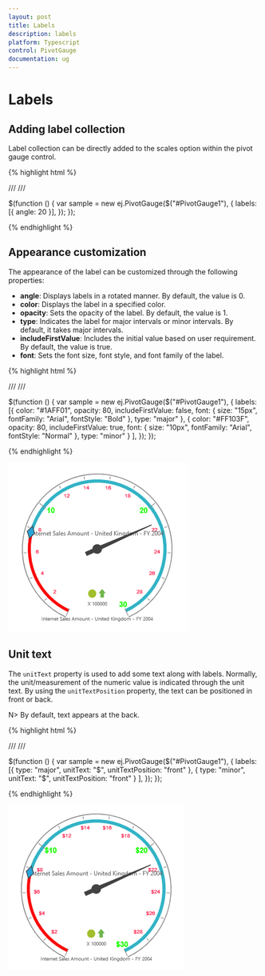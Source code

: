 ```yaml
---
layout: post
title: Labels
description: labels
platform: Typescript
control: PivotGauge
documentation: ug
---
```


# Labels

## Adding label collection

Label collection can be directly added to the scales option within the pivot gauge control.

{% highlight html %}

/// <reference path="jquery.d.ts" />
/// <reference path="ej.web.all.d.ts" />

$(function () {
    var sample = new ej.PivotGauge($("#PivotGauge1"), { 
        labels: [{
                angle: 20
            }],
    });
});	

{% endhighlight %}

## Appearance customization

The appearance of the label can be customized through the following properties:

* **angle**: Displays labels in a rotated manner. By default, the value is 0.
* **color**: Displays the label in a specified color.
* **opacity**: Sets the opacity of the label. By default, the value is 1.
* **type**: Indicates the label for major intervals or minor intervals. By default, it takes major intervals.
* **includeFirstValue**: Includes the initial value based on user requirement.  By default, the value is true.
* **font**: Sets the font size, font style, and font family of the label.

{% highlight html %}

/// <reference path="jquery.d.ts" />
/// <reference path="ej.web.all.d.ts" />

$(function () {
    var sample = new ej.PivotGauge($("#PivotGauge1"), { 
        labels: [{
                color: "#1AFF01",
                opacity: 80,
                includeFirstValue: false,
                font: {
                    size: "15px",
                    fontFamily: "Arial",
                    fontStyle: "Bold"
                },
                type: "major"
            },
                {
                    color: "#FF103F",
                    opacity: 80,
                    includeFirstValue: true,
                    font: {
                        size: "10px",
                        fontFamily: "Arial",
                        fontStyle: "Normal"
                    },
                    type: "minor"
                }
            ],
    });
});	

{% endhighlight %}

![](Labels_images/AppearanceCustomization.png) 


## Unit text

The `unitText` property is used to add some text along with labels. Normally,   the unit/measurement of the numeric value is indicated through the unit text. By using the `unitTextPosition` property, the text can be positioned in front or back.

N> By default, text appears at the back.

{% highlight html %}

/// <reference path="jquery.d.ts" />
/// <reference path="ej.web.all.d.ts" />

$(function () {
    var sample = new ej.PivotGauge($("#PivotGauge1"), { 
        labels: [{
                type: "major",
                unitText: "$",
                unitTextPosition: "front"
            },
                {
                    type: "minor",
                    unitText: "$",
                    unitTextPosition: "front"
                }
            ],
    });
});	

{% endhighlight %}

![](Labels_images/UnitText.png) 


